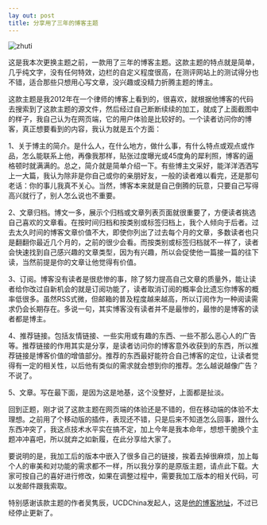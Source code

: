 ```yaml
---
lay out: post
title: 分享用了三年的博客主题
---
```


![zhuti](http://oifrca68z.bkt.clouddn.com/zeove/image/zheerfudebokezhuti.jpg)

这是我本次更换主题之前，一款用了三年的博客主题。这款主题的特点就是简单，几乎纯文字，没有任何特效，边栏的自定义程度很高，在测评网站上的测试得分也不错，适合那些只想用心写文章，没兴趣或没精力折腾主题的博主。

这款主题是我2012年在一个律师的博客上看到的，很喜欢，就根据他博客的代码去搜索到了这款主题的源文件，然后经过自己断断续续的加工，就成了上面截图中的样子，我自己认为在网页端，它的用户体验是比较好的。一个读者访问你的博客，真正想要看到的内容，我认为就是五个方面：

1、关于博主的简介。是什么人，在什么地方，做什么事，有什么特点或观点或作品，怎么能联系上他，再像我那样，贴张过度曝光或45度角的犀利照，博客的逼格顿时就满满的。总之，简介就是简单介绍一下。有些博主文采好，能洋洋洒洒写上一大篇，我认为除非是你自己或你的亲朋好友，一般的读者难以看完，还是那句老话：你的事儿我真不关心。当然，博客本来就是自己倒腾的玩意，只要自己写得高兴就行了，别人怎么说也不重要。

2、文章归档。博文一多，展示个归档或文章列表页面就很重要了，方便读者挑选自己喜欢的文章看。在按时间归档和按类别或标签归档上，我个人倾向于后者。过去太久时间的博客文章价值不大，即使你列出了过去每个月的文章，多数读者也只是翻翻你最近几个月的，之前的很少会看。而按类别或标签归档就不一样了，读者会快速找到自己感兴趣的文章类型，因为有兴趣，所以会促使他一篇接一篇的往下读，当然前提是你的文章让他觉得有价值。

3、订阅。博客没有读者是很悲惨的事，除了努力提高自己文章的质量外，能让读者给你改过自新机会的就是订阅功能了，读者取消订阅的概率会比遗忘你博客的概率低很多。虽然RSS式微，但邮箱的普及程度越来越高，所以订阅作为一种阅读需求仍会长期存在。多说一句，其实博客没有读者并不是最惨的，最惨的是博客的读者都是博主。

4、推荐链接。包括友情链接、一些实用或有趣的东西、一些不那么恶心人的广告等。推荐链接的作用其实是分享，是读者访问你的博客意外收获到的东西，所以推荐链接是博客价值的增值部分。推荐的东西最好能符合自己博客的定位，让读者觉得有一定的相关性，以后他有类似的需求就会想到你的推荐。怎么越说越像广告？不说了。

5、文章。写在最下面，是因为这是地基，这个没整好，上面都是扯淡。

回到正题，刚才说了这款主题在网页端的体验还是不错的，但在移动端的体验不太理想。之前用了个移动版的插件，表现还不错，只是后来不知道怎么回事，跟什么东西冲突了，我这点技术水平实在搞不定，加上今年是我本命年，想想干脆换个主题冲冲喜吧，所以就弃之如新履，在此分享给大家了。

要说明的是，我加工后的版本中嵌入了很多自己的链接，挨着去掉很麻烦，加上每个人的审美和对功能的需求都不一样，所以我分享的是原版主题，请点此下载。大家可按自己的喜好进行修改，如果在调整过程中，需要我加工版本的相关代码，可以发邮件跟我索取。

特别感谢该款主题的作者吴隽辰，UCDChina发起人，这是[他的博客地址](http://www.junchenwu.com/)，不过已经停止更新了。
